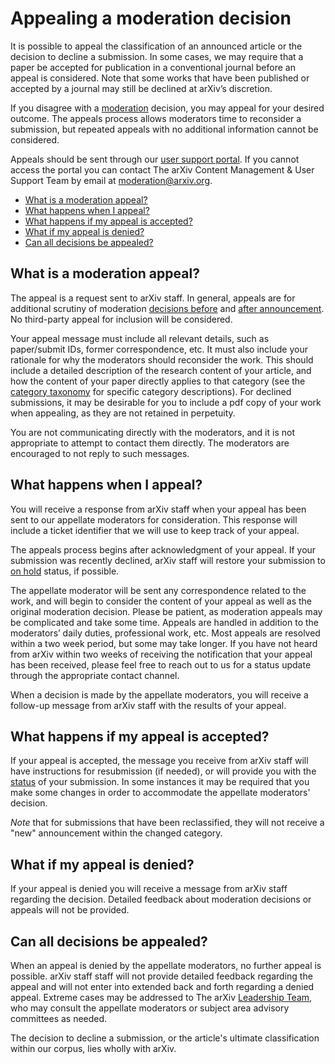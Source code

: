 # Appealing a moderation decision 

It is possible to appeal the classification of an announced article or the decision to decline a submission. In some cases, we may require that a paper be accepted for publication in a conventional journal before an appeal is considered. Note that some works that have been published or accepted by a journal may still be declined at arXiv’s discretion.

If you disagree with a [moderation](/help/moderation) decision, you may appeal for your desired outcome. The appeals process allows moderators time to reconsider a submission, but repeated appeals with no additional information cannot be considered.

Appeals should be sent through our [user support portal](https://arxiv.org/support/moderation_help). If you cannot access the portal you can contact The arXiv Content Management & User Support Team by email at moderation@arxiv.org. 

- [What is a moderation appeal?](#what-is)
- [What happens when I appeal?](#what-happens)
- [What happens if my appeal is accepted?](#accepted)
- [What if my appeal is denied?](#denied)
- [Can all decisions be appealed?](#final)

<span id="what-is"></span>
## What is a moderation appeal?

The appeal is a request sent to arXiv staff. In general, appeals are for additional scrutiny of moderation [decisions before](/help/moderation#what-policies) and [after announcement](/help/moderation#policies-after). No third-party appeal for inclusion will be considered. 

Your appeal message must include all relevant details, such as paper/submit IDs, former correspondence, etc. It must also include your rationale for why the moderators should reconsider the work. This should include a detailed description of the research content of your article, and how the content of your paper directly applies to that category (see the [category taxonomy](/category_taxonomy) for specific category descriptions). For declined submissions, it may be desirable for you to include a pdf copy of your work when appealing, as they are not retained in perpetuity. 

You are not communicating directly with the moderators, and it is not appropriate to attempt to contact them directly. The moderators are encouraged to not reply to such messages. 

<span id="what-happens"></span>
## What happens when I appeal?

You will receive a response from arXiv staff when your appeal has been sent to our appellate moderators for consideration. This response will include a ticket identifier that we will use to keep track of your appeal. 

The appeals process begins after acknowledgment of your appeal. If your submission was recently declined, arXiv staff will restore your submission to [on hold](/help/submit_status#on_hold) status, if possible.  

The appellate moderator will be sent any correspondence related to the work, and will begin to consider the content of your appeal as well as the original moderation decision. Please be patient, as moderation appeals may be complicated and take some time. Appeals are handled in addition to the moderators’ daily duties, professional work, etc. Most appeals are resolved within a two week period, but some may take longer. If you have not heard from arXiv within two weeks of receiving the notification that your appeal has been received, please feel free to reach out to us for a status update through the appropriate contact channel.

When a decision is made by the appellate moderators, you will receive a follow-up message from arXiv staff with the results of your appeal. 

<span id="accepted"></span>
## What happens if my appeal is accepted? 

If your appeal is accepted, the message you receive from arXiv staff will have instructions for resubmission (if needed), or will provide you with the [status](/help/submit_status) of your submission. In some instances it may be required that you make some changes in order to accommodate the appellate moderators' decision. 

*Note* that for submissions that have been reclassified, they will not receive a "new" announcement within the changed category. 

<span id="denied"></span>
## What if my appeal is denied?

If your appeal is denied you will receive a message from arXiv staff regarding the decision. Detailed feedback about moderation decisions or appeals will not be provided.

<span id="final"></span>
## Can all decisions be appealed? 

When an appeal is denied by the appellate moderators, no further appeal is possible. arXiv staff staff will not provide detailed feedback regarding the appeal and will not enter into extended back and forth regarding a denied appeal. Extreme cases may be addressed to The arXiv [Leadership Team](/about/people/leadership_team), who may consult the appellate moderators or subject area advisory committees as needed. 

The decision to decline a submission, or the article's ultimate classification within our corpus, lies wholly with arXiv.
